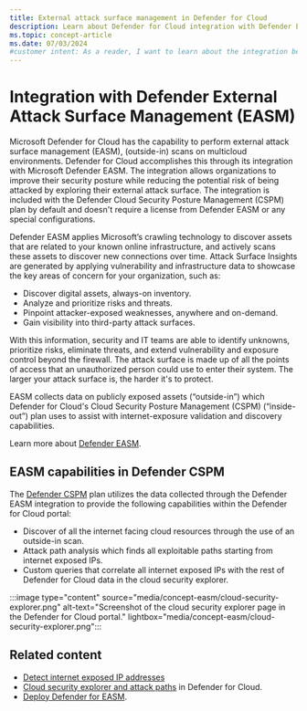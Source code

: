 ```yaml
---
title: External attack surface management in Defender for Cloud
description: Learn about Defender for Cloud integration with Defender External attack surface management (EASM) to enhance security and reduce the risk of attacks.
ms.topic: concept-article
ms.date: 07/03/2024
#customer intent: As a reader, I want to learn about the integration between Defender for Cloud and Defender External attack surface management (EASM) so that I can enhance my organization's security.
---
```


# Integration with Defender External Attack Surface Management (EASM)

Microsoft Defender for Cloud has the capability to perform external attack surface management (EASM), (outside-in) scans on multicloud environments. Defender for Cloud accomplishes this through its integration with Microsoft Defender EASM. The integration allows organizations to improve their security posture while reducing the potential risk of being attacked by exploring their external attack surface. The integration is included with the Defender Cloud Security Posture Management (CSPM) plan by default and doesn't require a license from Defender EASM or any special configurations.

Defender EASM applies Microsoft’s crawling technology to discover assets that are related to your known online infrastructure, and actively scans these assets to discover new connections over time. Attack Surface Insights are generated by applying vulnerability and infrastructure data to showcase the key areas of concern for your organization, such as:

- Discover digital assets, always-on inventory.
- Analyze and prioritize risks and threats.
- Pinpoint attacker-exposed weaknesses, anywhere and on-demand.
- Gain visibility into third-party attack surfaces.

With this information, security and IT teams are able to identify unknowns, prioritize risks, eliminate threats, and extend vulnerability and exposure control beyond the firewall. The attack surface is made up of all the points of access that an unauthorized person could use to enter their system. The larger your attack surface is, the harder it's to protect.

EASM collects data on publicly exposed assets (“outside-in”) which Defender for Cloud's  Cloud Security Posture Management (CSPM) (“inside-out”) plan uses to assist with internet-exposure validation and discovery capabilities.

Learn more about [Defender EASM](../external-attack-surface-management/overview.md).

## EASM capabilities in Defender CSPM

The [Defender CSPM](concept-cloud-security-posture-management.md) plan utilizes the data collected through the Defender EASM integration to provide the following capabilities within the Defender for Cloud portal:

- Discover of all the internet facing cloud resources through the use of an outside-in scan.
- Attack path analysis which finds all exploitable paths starting from internet exposed IPs.
- Custom queries that correlate all internet exposed IPs with the rest of Defender for Cloud data in the cloud security explorer.

:::image type="content" source="media/concept-easm/cloud-security-explorer.png" alt-text="Screenshot of the cloud security explorer page in the Defender for Cloud portal." lightbox="media/concept-easm/cloud-security-explorer.png":::

## Related content
- [Detect internet exposed IP addresses](detect-exposed-ip-addresses.md)
- [Cloud security explorer and attack paths](concept-attack-path.md) in Defender for Cloud.
- [Deploy Defender for EASM](../external-attack-surface-management/deploying-the-defender-easm-azure-resource.md).
